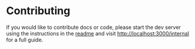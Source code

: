 # Contributing

If you would like to contribute docs or code, please start the dev server using the instructions in the [readme](README.md) and visit [http://localhost:3000/internal](http://localhost:3000/internal) for a full guide.
